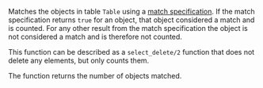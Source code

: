 Matches the objects in table `Table` using a
[match specification](`m:ets#match_spec`). If the match specification returns
`true` for an object, that object considered a match and is counted. For any
other result from the match specification the object is not considered a match
and is therefore not counted.

This function can be described as a `select_delete/2` function that does not
delete any elements, but only counts them.

The function returns the number of objects matched.
